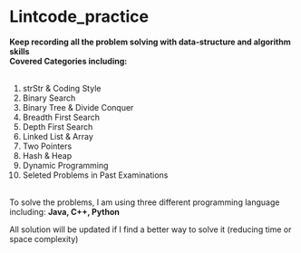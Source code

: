 # Lintcode_practice
<b>Keep recording all the problem solving with data-structure and algorithm skills <br>
Covered Categories including:</b><br><br>
1. strStr & Coding Style<br>
2. Binary Search<br>
3. Binary Tree & Divide Conquer<br>
4. Breadth First Search<br>
5. Depth First Search<br>
6. Linked List & Array<br>
7. Two Pointers<br>
8. Hash & Heap<br>
9. Dynamic Programming<br>
10. Seleted Problems in Past Examinations<br><br>

To solve the problems, I am using three different programming language including: <b>Java, C++, Python</b>

All solution will be updated if I find a better way to solve it (reducing time or space complexity)


